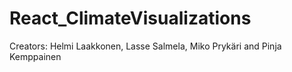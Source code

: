 # React_ClimateVisualizations

Creators: Helmi Laakkonen, Lasse Salmela, Miko Prykäri and Pinja Kemppainen
